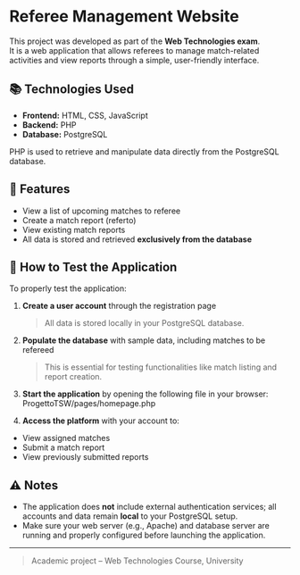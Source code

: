 # Referee Management Website

This project was developed as part of the **Web Technologies exam**.  
It is a web application that allows referees to manage match-related activities and view reports through a simple, user-friendly interface.

## 📚 Technologies Used

- **Frontend:** HTML, CSS, JavaScript  
- **Backend:** PHP  
- **Database:** PostgreSQL

PHP is used to retrieve and manipulate data directly from the PostgreSQL database.

## 🎯 Features

- View a list of upcoming matches to referee
- Create a match report (referto)
- View existing match reports
- All data is stored and retrieved **exclusively from the database**

## 🧪 How to Test the Application

To properly test the application:

1. **Create a user account** through the registration page  
   > All data is stored locally in your PostgreSQL database.

2. **Populate the database** with sample data, including matches to be refereed  
   > This is essential for testing functionalities like match listing and report creation.

3. **Start the application** by opening the following file in your browser: ProgettoTSW/pages/homepage.php

4. **Access the platform** with your account to:
- View assigned matches
- Submit a match report
- View previously submitted reports

## ⚠️ Notes

- The application does **not** include external authentication services; all accounts and data remain **local** to your PostgreSQL setup.
- Make sure your web server (e.g., Apache) and database server are running and properly configured before launching the application.

---

> Academic project – Web Technologies Course, University

